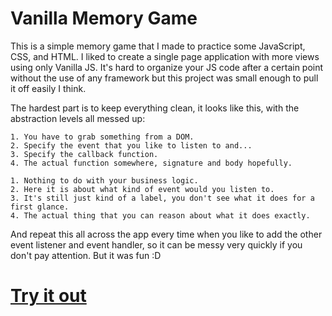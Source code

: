 # Vanilla Memory Game
This is a simple memory game that I made to practice some JavaScript, CSS, and HTML.
I liked to create a single page application with more views using only Vanilla JS. 
It's hard to organize your JS code after a certain point without the use of any framework but this project was small enough to pull it off easily I think.

The hardest part is to keep everything clean, it looks like this, with the abstraction levels all messed up:
```
1. You have to grab something from a DOM.
2. Specify the event that you like to listen to and...
3. Specify the callback function.
4. The actual function somewhere, signature and body hopefully.

1. Nothing to do with your business logic.
2. Here it is about what kind of event would you listen to.
3. It's still just kind of a label, you don't see what it does for a first glance.
4. The actual thing that you can reason about what it does exactly.
```
And repeat this all across the app every time when you like to add the other event listener and event handler, so it can be messy very quickly if you don't pay attention.
But it was fun :D
# [Try it out](https://adamgonda.github.io/memory-game/)
